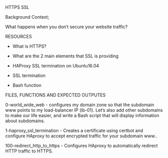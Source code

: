 HTTPS SSL

Background Context;

What happens when you don’t secure your website traffic?

RESOURCES

* What is HTTPS?

* What are the 2 main elements that SSL is providing

* HAProxy SSL termination on Ubuntu16.04

* SSL termination

* Bash function

FILES, FUNCTIONS AND EXPECTED OUTPUTES

0-world_wide_web - configures my domain zone so that the subdomain www points to my load-balancer IP (lb-01). Let’s also add other subdomains to make our life easier, and write a Bash script that will display information about subdomains.

1-haproxy_ssl_termination - Creates a certificate using certbot and configure HAproxy to accept encrypted traffic for your subdomain www..

100-redirect_http_to_https - Configures HAproxy to automatically redirect HTTP traffic to HTTPS.

